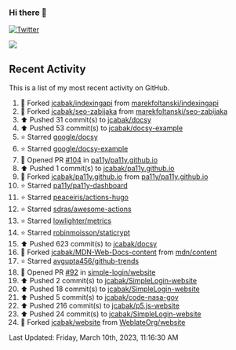 ### Hi there 👋

[![Twitter](https://img.shields.io/twitter/follow/jcabak?style=social)](https://twitter.com/intent/follow?screen_name=JCabak)

![](http://github-profile-summary-cards.vercel.app/api/cards/profile-details?username=jcabak&theme=github)

<!--
**jcabak/jcabak** is a ✨ _special_ ✨ repository because its `README.md` (this file) appears on your GitHub profile.

Here are some ideas to get you started:

- 🔭 I’m currently working on ...
- 🌱 I’m currently learning ...
- 👯 I’m looking to collaborate on ...
- 🤔 I’m looking for help with ...
- 💬 Ask me about ...
- 📫 How to reach me: ...
- 😄 Pronouns: ...
- ⚡ Fun fact: ...
-->
## Recent Activity

This is a list of my most recent activity on GitHub.

<!--RECENT_ACTIVITY:start-->
1. 🔱 Forked [jcabak/indexingapi](https://github.com/jcabak/indexingapi) from [marekfoltanski/indexingapi](https://github.com/marekfoltanski/indexingapi)<br>
2. 🔱 Forked [jcabak/seo-zabijaka](https://github.com/jcabak/seo-zabijaka) from [marekfoltanski/seo-zabijaka](https://github.com/marekfoltanski/seo-zabijaka)<br>
3. ⬆️ Pushed 31 commit(s) to [jcabak/docsy](https://github.com/jcabak/docsy)<br>
4. ⬆️ Pushed 53 commit(s) to [jcabak/docsy-example](https://github.com/jcabak/docsy-example)<br>
5. ⭐ Starred [google/docsy](https://github.com/google/docsy)<br>
6. ⭐ Starred [google/docsy-example](https://github.com/google/docsy-example)<br>
7. 💪 Opened PR [#104](https://github.com/pa11y/pa11y.github.io/pull/104) in [pa11y/pa11y.github.io](https://github.com/pa11y/pa11y.github.io)<br>
8. ⬆️ Pushed 1 commit(s) to [jcabak/pa11y.github.io](https://github.com/jcabak/pa11y.github.io)<br>
9. 🔱 Forked [jcabak/pa11y.github.io](https://github.com/jcabak/pa11y.github.io) from [pa11y/pa11y.github.io](https://github.com/pa11y/pa11y.github.io)<br>
10. ⭐ Starred [pa11y/pa11y-dashboard](https://github.com/pa11y/pa11y-dashboard)<br>
11. ⭐ Starred [peaceiris/actions-hugo](https://github.com/peaceiris/actions-hugo)<br>
12. ⭐ Starred [sdras/awesome-actions](https://github.com/sdras/awesome-actions)<br>
13. ⭐ Starred [lowlighter/metrics](https://github.com/lowlighter/metrics)<br>
14. ⭐ Starred [robinmoisson/staticrypt](https://github.com/robinmoisson/staticrypt)<br>
15. ⬆️ Pushed 623 commit(s) to [jcabak/docsy](https://github.com/jcabak/docsy)<br>
16. 🔱 Forked [jcabak/MDN-Web-Docs-content](https://github.com/jcabak/MDN-Web-Docs-content) from [mdn/content](https://github.com/mdn/content)<br>
17. ⭐ Starred [avgupta456/github-trends](https://github.com/avgupta456/github-trends)<br>
18. 💪 Opened PR [#92](https://github.com/simple-login/website/pull/92) in [simple-login/website](https://github.com/simple-login/website)<br>
19. ⬆️ Pushed 2 commit(s) to [jcabak/SimpleLogin-website](https://github.com/jcabak/SimpleLogin-website)<br>
20. ⬆️ Pushed 18 commit(s) to [jcabak/SimpleLogin-website](https://github.com/jcabak/SimpleLogin-website)<br>
21. ⬆️ Pushed 5 commit(s) to [jcabak/code-nasa-gov](https://github.com/jcabak/code-nasa-gov)<br>
22. ⬆️ Pushed 216 commit(s) to [jcabak/p5.js-website](https://github.com/jcabak/p5.js-website)<br>
23. ⬆️ Pushed 24 commit(s) to [jcabak/SimpleLogin-website](https://github.com/jcabak/SimpleLogin-website)<br>
24. 🔱 Forked [jcabak/website](https://github.com/jcabak/website) from [WeblateOrg/website](https://github.com/WeblateOrg/website)<br>
<!--RECENT_ACTIVITY:end-->

<!--RECENT_ACTIVITY:last_update-->
Last Updated: Friday, March 10th, 2023, 11:16:30 AM
<!--RECENT_ACTIVITY:last_update_end-->
